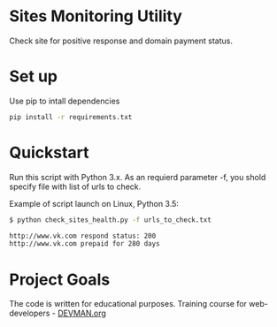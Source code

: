 # Sites Monitoring Utility

Check site for positive response and domain payment status.

# Set up

Use pip to intall dependencies
```bash
pip install -r requirements.txt
```

# Quickstart

Run this script with Python 3.x. As an requierd parameter -f, you shold specify file with list of urls to check.

Example of script launch on Linux, Python 3.5:

```bash
$ python check_sites_health.py -f urls_to_check.txt

http://www.vk.com respond status: 200
http://www.vk.com prepaid for 280 days
```

# Project Goals

The code is written for educational purposes. Training course for web-developers - [DEVMAN.org](https://devman.org)
